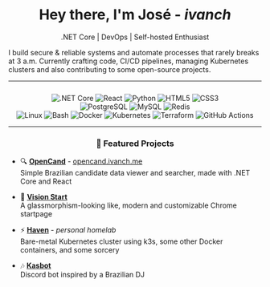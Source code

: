 <h1 align="center">
  Hey there, I'm José - <em>ivanch</em>
</h1>

<p align="center"> .NET Core | DevOps | Self-hosted Enthusiast </p>

I build secure & reliable systems and automate processes that rarely breaks at 3 a.m.
Currently crafting code, CI/CD pipelines, managing Kubernetes clusters and also contributing to some open-source projects.

---

<p align="center" style="margin-top: 25px;">
  <img src="https://img.shields.io/badge/.NET_Core-512BD4?logo=.net&logoColor=white" alt=".NET Core"/>
  <img src="https://img.shields.io/badge/React-20232A?logo=react&logoColor=61DAFB" alt="React"/>
  <img src="https://img.shields.io/badge/Python-3776AB?logo=python&logoColor=white" alt="Python"/>
  <img src="https://img.shields.io/badge/HTML5-E34F26?logo=html5&logoColor=white" alt="HTML5"/>
  <img src="https://img.shields.io/badge/CSS3-1572B6?logo=css3&logoColor=white" alt="CSS3"/>
  <br>
  <img src="https://img.shields.io/badge/PostgreSQL-4169E1?logo=postgresql&logoColor=white" alt="PostgreSQL"/>
  <img src="https://img.shields.io/badge/MySQL-4479A1?logo=mysql&logoColor=white" alt="MySQL"/>
  <img src="https://img.shields.io/badge/Redis-DC382D?logo=redis&logoColor=white" alt="Redis"/>
  <br>
  <img src="https://img.shields.io/badge/Linux-FCC624?logo=linux&logoColor=black" alt="Linux"/>
  <img src="https://img.shields.io/badge/Bash-4EAA25?logo=gnubash&logoColor=white" alt="Bash"/>
  <img src="https://img.shields.io/badge/Docker-2496ED?logo=docker&logoColor=white" alt="Docker"/>
  <img src="https://img.shields.io/badge/Kubernetes-326CE5?logo=kubernetes&logoColor=white" alt="Kubernetes"/>
  <img src="https://img.shields.io/badge/Terraform-623CE4?logo=terraform&logoColor=white" alt="Terraform"/>
  <img src="https://img.shields.io/badge/GitHub_Actions-2088FF?logo=github-actions&logoColor=white" alt="GitHub Actions"/>
</p>

---

<h3 align="center"> 🚀 Featured Projects </h3>

- 🔍 **[OpenCand](https://github.com/ivanch/opencand)** - [opencand.ivanch.me](https://opencand.ivanch.me)  
  Simple Brazilian candidate data viewer and searcher, made with .NET Core and React

- 📃 **[Vision Start](https://github.com/ivanch/vision-start)**  
  A glassmorphism-looking like, modern and customizable Chrome startpage

- ⚡️ **[Haven](https://github.com/ivanch/haven)** - *personal homelab*  
  Bare-metal Kubernetes cluster using k3s, some other Docker containers, and some sorcery

- 🎶 **[Kasbot](https://github.com/ivanch/kasbot)**  
  Discord bot inspired by a Brazilian DJ

<!-- 
---

<h3 align="center"> 🌐 Contacts and socials </h3>

<p align="center">
    <a href="https://www.linkedin.com/in/joseivanch/">
        <img src="https://img.shields.io/badge/LinkedIn-0A66C2?logo=linkedin&logoColor=white" alt="LinkedIn"/>
    </a>
    <a href="https://last.fm/user/ivanch">
        <img src="https://img.shields.io/badge/Last.fm-D51007?logo=lastdotfm&logoColor=white" alt="Last.fm"/>
    </a>
    <a href="https://git.ivanch.me/ivanch">
        <img src="https://img.shields.io/badge/Gitea-007300?logo=gitea&logoColor=white" alt="Gitea"/>
    </a>
    <a href="mailto:jose.henrique.ivan@gmail.com">
        <img src="https://img.shields.io/badge/Email-333333?logo=gmail&logoColor=white" alt="Email"/>
    </a>
    <a href="https://blog.ivanch.me/">
        <img src="https://img.shields.io/badge/Blog-9aa500?logo=blogger&logoColor=white" alt="Blog"/>
    </a>
</p> -->

